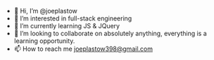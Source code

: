 - 👋 Hi, I’m @joeplastow
- 👀 I’m interested in full-stack engineering
- 🌱 I’m currently learning JS & JQuery
- 💞️ I’m looking to collaborate on absolutely anything, everything is a learning opportunity.
- 📫 How to reach me joeplastow398@gmail.com

<!---
joeplastow/joeplastow is a ✨ special ✨ repository because its `README.md` (this file) appears on your GitHub profile.
You can click the Preview link to take a look at your changes.
--->
